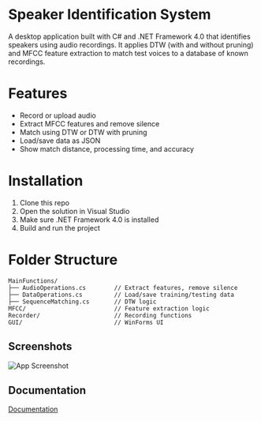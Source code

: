 # Speaker Identification System

A desktop application built with C# and .NET Framework 4.0 that identifies speakers using audio recordings. It applies DTW (with and without pruning) and MFCC feature extraction to match test voices to a database of known recordings.

#  Features
- Record or upload audio
- Extract MFCC features and remove silence
- Match using DTW or DTW with pruning
- Load/save data as JSON
- Show match distance, processing time, and accuracy


# Installation
1. Clone this repo
2. Open the solution in Visual Studio
3. Make sure .NET Framework 4.0 is installed
4. Build and run the project

# Folder Structure
```
MainFunctions/
├── AudioOperations.cs        // Extract features, remove silence
├── DataOperations.cs         // Load/save training/testing data
├── SequenceMatching.cs       // DTW logic
MFCC/                         // Feature extraction logic
Recorder/                     // Recording functions
GUI/                          // WinForms UI
```
## Screenshots

![App Screenshot](https://res.cloudinary.com/dazfkggzb/image/upload/v1748553047/Untitled_davmmh.png)


## Documentation

[Documentation](https://docs.google.com/document/d/1HK331xjI0o-zQk0fHzW9iCw8dHYSEWPs/edit?usp=drive_link&ouid=117116383488577129694&rtpof=true&sd=true)

